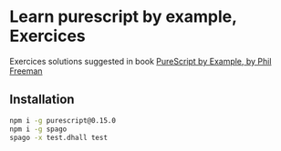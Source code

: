 # Learn purescript by example, Exercices

Exercices solutions suggested in book [PureScript by Example, by Phil Freeman](https://leanpub.com/purescript/read)

## Installation

```bash
npm i -g purescript@0.15.0
npm i -g spago
spago -x test.dhall test
```







